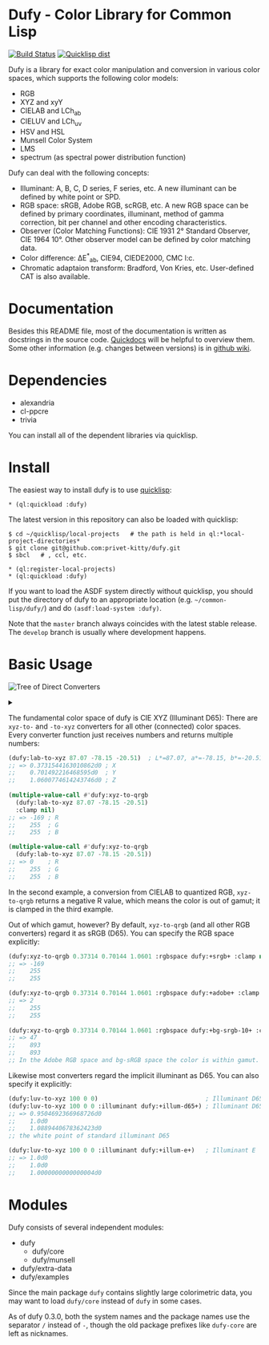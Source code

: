 Dufy - Color Library for Common Lisp
====
[![Build Status](https://travis-ci.org/privet-kitty/dufy.svg?branch=master)](https://travis-ci.org/privet-kitty/dufy)
[![Quicklisp dist](http://quickdocs.org/badge/dufy.svg)](http://quickdocs.org/dufy/)

Dufy is a library for exact color manipulation and conversion in various color spaces, which supports the following color models:

* RGB
* XYZ and xyY
* CIELAB and LCh<sub>ab</sub>
* CIELUV and LCh<sub>uv</sub>
* HSV and HSL
* Munsell Color System
* LMS
* spectrum (as spectral power distribution function)

Dufy can deal with the following concepts:

* Illuminant: A, B, C, D series, F series, etc. A new illuminant can be defined by white point or SPD.
* RGB space: sRGB, Adobe RGB, scRGB, etc.  A new RGB space can be defined by primary coordinates, illuminant, method of gamma correction, bit per channel and other encoding characteristics.
* Observer (Color Matching Functions): CIE 1931 2&deg; Standard Observer, CIE 1964 10&deg;. Other observer model can be defined by color matching data.
* Color difference: &Delta;E<sup>*</sup><sub>ab</sub>, CIE94, CIEDE2000, CMC l:c.
* Chromatic adaptaion transform: Bradford, Von Kries, etc. User-defined CAT is also available.

# Documentation
Besides this README file, most of the documentation is written as docstrings in the source code. [Quickdocs](http://quickdocs.org/dufy/) will be helpful to overview them. Some other information (e.g. changes between versions) is in [github wiki](https://github.com/privet-kitty/dufy/wiki).

# Dependencies

* alexandria
* cl-ppcre
* trivia

You can install all of the dependent libraries via quicklisp.

# Install
The easiest way to install dufy is to use [quicklisp](https://www.quicklisp.org/beta/):

    * (ql:quickload :dufy)

The latest version in this repository can also be loaded with quicklisp:

    $ cd ~/quicklisp/local-projects   # the path is held in ql:*local-project-directories*
    $ git clone git@github.com:privet-kitty/dufy.git
    $ sbcl   # , ccl, etc.
    
    * (ql:register-local-projects)
    * (ql:quickload :dufy)

If you want to load the ASDF system directly without quicklisp, you should put the directory of dufy to an appropriate location (e.g. `~/common-lisp/dufy/`) and do `(asdf:load-system :dufy)`.

Note that the `master` branch always coincides with the latest stable release. The `develop` branch is usually where development happens.

# Basic Usage
![Tree of Direct Converters](https://g.gravizo.com/source/converter_tree?https%3A%2F%2Fraw.githubusercontent.com%2Fprivet-kitty%2Fdufy%2Fdevelop%2FREADME.md)

<details> 
<summary></summary>
converter_tree
  graph G {
    graph [
      labelloc = "t",
      label = "Tree of Primary Converters",
      fontsize = 16
    ];
    node [shape = "box", fontname = "helvetica"]
    xyz [ label = "XYZ" ]
    xyy [ label = "XYY\n(xyY)" ]
    lrgb [ label = "LRGB\n(linear RGB)" ]
    rgb [ label = "RGB\n(gamma-corrected RGB)" ]
    qrgb [ label = "QRGB\n(quantized RGB)" ]
    rgbpack [ label = "RGBPACK\n(packed to an int.)" ]
    rgba [ label = "RGBA\n(gamma-corrected RGBA)" ]
    qrgba [ label = "QRGBA\n(quantized RGBA)" ]
    rgbapack [ label = "RGBAPACK\n(packed to an int.)" ]
    lab [ label = "LAB" ]
    lchab [ label = "LCHAB" ]
    luv [ label = "LUV" ]
    lchuv [ label = "LCHUV" ]
    mhvc [ label = "MHVC\n(Munsell 3-number spec.)" ]
    munsell [ label = "MUNSELL\n(Munsell string spec.)" ]
    hsv [ label = "HSV" ]
    hsl [ label = "HSL" ]
    spectrum [ label = "SPECTRUM" ]
    lms [ label = "LMS" ]
    xyz -- xyy
    xyz -- lms
    xyz -- spectrum
    xyz -- lrgb
    lrgb -- rgb
    rgb -- qrgb
    qrgb -- rgbpack

    rgba -- qrgba
    qrgba -- rgbapack
  
    xyz -- lab
    lab -- lchab
    xyz -- luv
    luv -- lchuv
    rgb -- hsv
    rgb -- hsl

    lchab -- mhvc  [ label = "(illuminant C)" ]
    mhvc -- munsell

    { rank=same; rgb rgba }
  }
converter_tree
</details>

The fundamental color space of dufy is CIE XYZ (Illuminant D65): There are `xyz-to-` and `-to-xyz` converters for all other (connected) color spaces. Every converter function just receives numbers and returns multiple numbers:

```lisp
(dufy:lab-to-xyz 87.07 -78.15 -20.51)  ; L*=87.07, a*=-78.15, b*=-20.51
;; => 0.3731544163010862d0 ; X
;;    0.701492216468595d0  ; Y
;;    1.0600774614243746d0 ; Z
   
(multiple-value-call #'dufy:xyz-to-qrgb
  (dufy:lab-to-xyz 87.07 -78.15 -20.51)
  :clamp nil)
;; => -169 ; R
;;    255  ; G
;;    255  ; B

(multiple-value-call #'dufy:xyz-to-qrgb
  (dufy:lab-to-xyz 87.07 -78.15 -20.51))
;; => 0    ; R
;;    255  ; G
;;    255  ; B
```

In the second example, a conversion from CIELAB to quantized RGB, `xyz-to-qrgb` returns a negative R value, which means the color is out of gamut; it is clamped in the third example.

Out of which gamut, however? By default, `xyz-to-qrgb` (and all other RGB converters) regard it as sRGB (D65). You can specify the RGB space explicitly:

```lisp
(dufy:xyz-to-qrgb 0.37314 0.70144 1.0601 :rgbspace dufy:+srgb+ :clamp nil)  ; sRGB
;; => -169
;;    255
;;    255

(dufy:xyz-to-qrgb 0.37314 0.70144 1.0601 :rgbspace dufy:+adobe+ :clamp nil) ; Adobe RGB
;; => 2
;;    255
;;    255
   
(dufy:xyz-to-qrgb 0.37314 0.70144 1.0601 :rgbspace dufy:+bg-srgb-10+ :clamp nil) ; bg-sRGB (10 bit)
;; => 47
;;    893
;;    893
;; In the Adobe RGB space and bg-sRGB space the color is within gamut.
```

Likewise most converters regard the implicit illuminant as D65. You can also specify it explicitly:

```lisp
(dufy:luv-to-xyz 100 0 0)                              ; Illuminant D65 
(dufy:luv-to-xyz 100 0 0 :illuminant dufy:+illum-d65+) ; Illuminant D65
;; => 0.9504692366968726d0
;;    1.0d0
;;    1.0889440678362423d0
;; the white point of standard illuminant D65

(dufy:luv-to-xyz 100 0 0 :illuminant dufy:+illum-e+)   ; Illuminant E
;; => 1.0d0
;;    1.0d0
;;    1.0000000000000004d0
```

# Modules
Dufy consists of several independent modules:
- dufy
  - dufy/core
  - dufy/munsell
- dufy/extra-data
- dufy/examples

Since the main package `dufy` contains slightly large colorimetric data, you may want to load `dufy/core` instead of `dufy` in some cases.

As of dufy 0.3.0, both the system names and the package names use the separator `/` instead of `-`, though the old package prefixes like `dufy-core` are left as nicknames.
